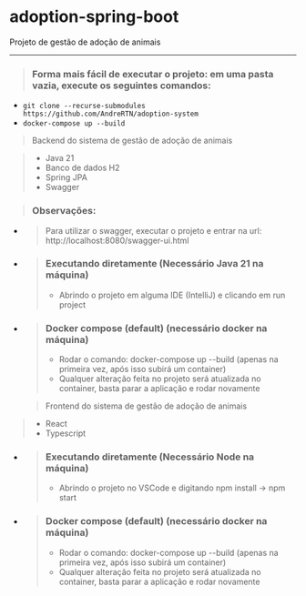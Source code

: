 # adoption-spring-boot
Projeto de gestão de adoção de animais

---

> ### Forma mais fácil de executar o projeto: em uma pasta vazia, execute os seguintes comandos: 
  - `git clone --recurse-submodules https://github.com/AndreRTN/adoption-system`
  - `docker-compose up --build`

> Backend do sistema de gestão de adoção de animais

> - Java 21
> - Banco de dados H2
> - Spring JPA
> - Swagger

> ### Observações: 
- > Para utilizar o swagger, executar o projeto e entrar na url: http://localhost:8080/swagger-ui.html

- >### Executando diretamente (Necessário Java 21 na máquina)
  > - Abrindo o projeto em alguma IDE (IntelliJ) e clicando em run project 
          
- > ### Docker compose (default) (necessário docker na máquina)
  > - Rodar o comando: docker-compose up --build (apenas na primeira vez, após isso subirá um container)
  > - Qualquer alteração feita no projeto será atualizada no container, basta parar a aplicação e rodar novamente


  > Frontend do sistema de gestão de adoção de animais

> - React
> - Typescript


- >### Executando diretamente (Necessário Node na máquina)
  > - Abrindo o projeto no VSCode e digitando npm install -> npm start
          
- > ### Docker compose (default) (necessário docker na máquina)
  > - Rodar o comando: docker-compose up --build (apenas na primeira vez, após isso subirá um container)
  > - Qualquer alteração feita no projeto será atualizada no container, basta parar a aplicação e rodar novamente